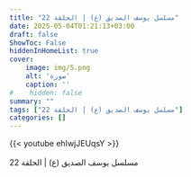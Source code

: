 ```yaml
---
title: "مسلسل يوسف الصديق (ع) | الحلقة 22"
date: 2025-05-04T01:21:13+03:00
draft: false
ShowToc: False
hiddenInHomeList: true
cover:
    image: img/5.png
    alt: 'صورة'
    caption: ''
#    hidden: false
summary: ""
tags: ["مسلسل يوسف الصديق (ع) | الحلقة 22"]
categories: []
---
```


{{< youtube ehIwjJEUqsY >}}  
 <br>
مسلسل يوسف الصديق (ع) | الحلقة 22